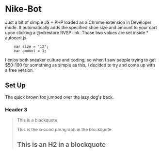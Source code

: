 Nike-Bot
========
Just a bit of simple JS + PHP loaded as a Chrome extension in Developer mode. It automatically adds the specified shoe size and amount to your cart upon clicking a @nikestore RVSP link. Those two values are set inside * autocart.js.

        var size = "12";
        var amount = 1;

I enjoy both sneaker culture and coding, so when I saw people trying to get $50-100 for something as simple as this, I decided to try and come up with a free version. 


Set Up
---------------------

The quick brown fox jumped over the lazy
dog's back.

### Header 3

> This is a blockquote.
> 
> This is the second paragraph in the blockquote.
>
> ## This is an H2 in a blockquote
